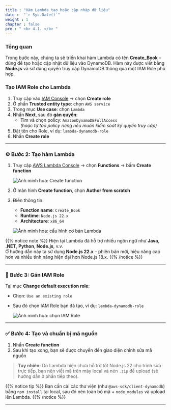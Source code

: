 ```yaml
---
title : "Hàm Lambda tạo hoặc cập nhập dữ liệu"
date :  "`r Sys.Date()`"
weight : 1
chapter : false
pre : " <b> 4.1. </b> "
---
```


### Tổng quan

Trong bước này, chúng ta sẽ triển khai hàm Lambda có tên **Create_Book** – dùng để tạo hoặc cập nhật dữ liệu vào DynamoDB. Hàm này được viết bằng **Node.js** và sử dụng quyền truy cập DynamoDB thông qua một IAM Role phù hợp.


###  Tạo IAM Role cho Lambda

1. Truy cập vào [IAM Console](https://console.aws.amazon.com/iam/home) → chọn **Create role**
2. Ở phần **Trusted entity type**: chọn `AWS service`
3. Trong mục **Use case**: chọn `Lambda`
4. Nhấn **Next**, sau đó **gán quyền**:
   - Tìm và chọn policy: `AmazonDynamoDBFullAccess`  
   *(hoặc tự tạo policy riêng nếu muốn kiểm soát kỹ quyền truy cập)*
5. Đặt tên cho Role, ví dụ: `lambda-dynamodb-role`
6. Nhấn **Create role**

---

### ⚙️ Bước 2: Tạo hàm Lambda

1. Truy cập [AWS Lambda Console](https://console.aws.amazon.com/lambda/home) → chọn **Functions** → bấm **Create function**

   ![Ảnh minh họa: Create function](images/lambda-create-button.png)

2. Ở màn hình **Create function**, chọn **Author from scratch**

3. Điền thông tin:

   - **Function name**: `Create_Book`
   - **Runtime**: `Node.js 22.x`
   - **Architecture**: `x86_64`

   ![Ảnh minh họa: cấu hình cơ bản Lambda](images/lambda-basic-info.png)

{{% notice note %}}
Hiện tại Lambda đã hỗ trợ nhiều ngôn ngữ như **Java**, **.NET**, **Python**, **Node.js**, v.v.  
Ở hướng dẫn này ta sử dụng **Node.js 22.x** – phiên bản mới, hiệu năng cao hơn và nhiều tính năng hiện đại hơn Node.js 18.x.
{{% /notice %}}

---

### 🔐 Bước 3: Gán IAM Role

Tại mục **Change default execution role**:

- Chọn: `Use an existing role`
- Sau đó chọn IAM Role bạn đã tạo, ví dụ: `lambda-dynamodb-role`

   ![Ảnh minh họa: chọn IAM Role](images/lambda-select-role.png)

---

### ✅ Bước 4: Tạo và chuẩn bị mã nguồn

1. Nhấn **Create function**
2. Sau khi tạo xong, bạn sẽ được chuyển đến giao diện chỉnh sửa mã nguồn

> **Tuy nhiên:** Do Lambda hiện chưa hỗ trợ tốt Node.js 22 cho trình sửa trực tiếp, bạn nên viết mã trên máy local và nén `.zip` để upload (sẽ hướng dẫn ở phần tiếp theo).

{{% notice tip %}}
Bạn cần cài các thư viện (như `@aws-sdk/client-dynamodb`) bằng `npm install` tại local, sau đó nén toàn bộ mã + `node_modules` và upload lên Lambda.
{{% /notice %}}

---